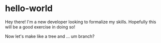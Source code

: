 # hello-world

Hey there! I'm a new developer looking to formalize my skills.
Hopefully this will be a good exercise in doing so!

Now let's make like a tree and ... um branch?
